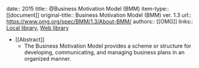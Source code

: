date:: 2015
title:: @Business Motivation Model (BMM)
item-type:: [[document]]
original-title:: Business Motivation Model (BMM) ver. 1.3
url:: https://www.omg.org/spec/BMM/1.3/About-BMM/
authors:: [[OMG]]
links:: [Local library](zotero://select/library/items/GQYT4V5C), [Web library](https://www.zotero.org/users/6520516/items/GQYT4V5C)

- [[Abstract]]
	- The Business Motivation Model provides a scheme or structure for developing, communicating, and managing business plans in an organized manner.
